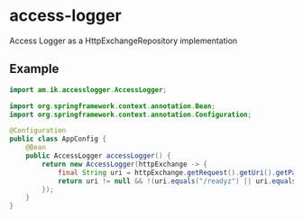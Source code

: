 # access-logger
Access Logger as a HttpExchangeRepository implementation 

## Example

```java
import am.ik.accesslogger.AccessLogger;

import org.springframework.context.annotation.Bean;
import org.springframework.context.annotation.Configuration;

@Configuration
public class AppConfig {
	@Bean
	public AccessLogger accessLogger() {
		return new AccessLogger(httpExchange -> {
			final String uri = httpExchange.getRequest().getUri().getPath();
			return uri != null && !(uri.equals("/readyz") || uri.equals("/livez") || uri.startsWith("/actuator"));
		});
	}
}
```
